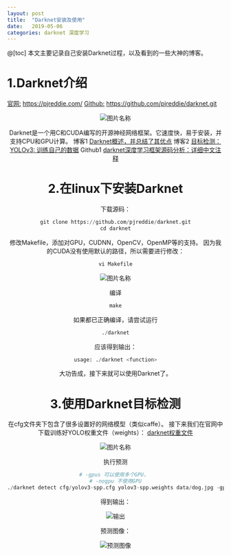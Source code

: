```yaml
---
layout: post
title:  "Darknet安装及使用"
date:   2019-05-06
categories: darknet 深度学习
---
```


@[toc]
本文主要记录自己安装Darknet过程，以及看到的一些大神的博客。
# 1.Darknet介绍
[官网:](https://pjreddie.com/) https://pjreddie.com/
[Github:](https://github.com/pjreddie/darknet.git) https://github.com/pjreddie/darknet.git
<div align=center> 
<img src="https://img-blog.csdnimg.cn/20190506135225613.png"  alt="图片名称" />

Darknet是一个用C和CUDA编写的开源神经网络框架。它速度快，易于安装，并支持CPU和GPU计算。
博客1 [Darknet概述，并总结了其优点](https://blog.csdn.net/u010122972/article/details/83541978)
博客2 [目标检测：YOLOv3: 训练自己的数据](https://blog.csdn.net/lilai619/article/details/79695109)
Github1 [darknet深度学习框架源码分析：详细中文注释](https://github.com/hgpvision/darknet)

# 2.在linux下安装Darknet
下载源码：
```python
git clone https://github.com/pjreddie/darknet.git
cd darknet
```
修改Makefile，添加对GPU，CUDNN，OpenCV，OpenMP等的支持。
因为我的CUDA没有使用默认的路径，所以需要进行修改：
```python
vi Makefile
```
<div align=center> 
<img src="https://img-blog.csdnimg.cn/20190506141953931.png"  alt="图片名称" />

编译
```python
make
```
如果都已正确编译，请尝试运行
```python
./darknet
```
应该得到输出：
```python
usage: ./darknet <function>
```
大功告成，接下来就可以使用Darknet了。
# 3.使用Darknet目标检测
在cfg文件夹下包含了很多设置好的网络模型（类似caffe）。
接下来我们在官网中下载训练好YOLO权重文件（weights）：
[darknet权重文件](https://pjreddie.com/darknet/yolo/)
<div align=center> 
<img src="https://img-blog.csdnimg.cn/20190506143537857.png"  alt="图片名称" />

执行预测
```python
# -gpus 可以使用多个GPU， 
# -nogpu 不使用GPU
./darknet detect cfg/yolov3-spp.cfg yolov3-spp.weights data/dog.jpg -gpus 3,4
```
得到输出：
<div align=center> 
<img src="https://img-blog.csdnimg.cn/20190506161754688.png"  alt="输出" />

预测图像：
<div align=center> 
<img src="https://img-blog.csdnimg.cn/2019050615593930.jpg"  alt="预测图像" />
